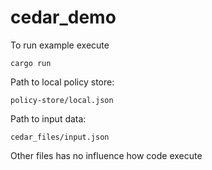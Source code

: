 # cedar_demo

To run example execute

```
cargo run
```

Path to local policy store:

```
policy-store/local.json
```

Path to input data:

```
cedar_files/input.json
```

Other files has no influence how code execute
